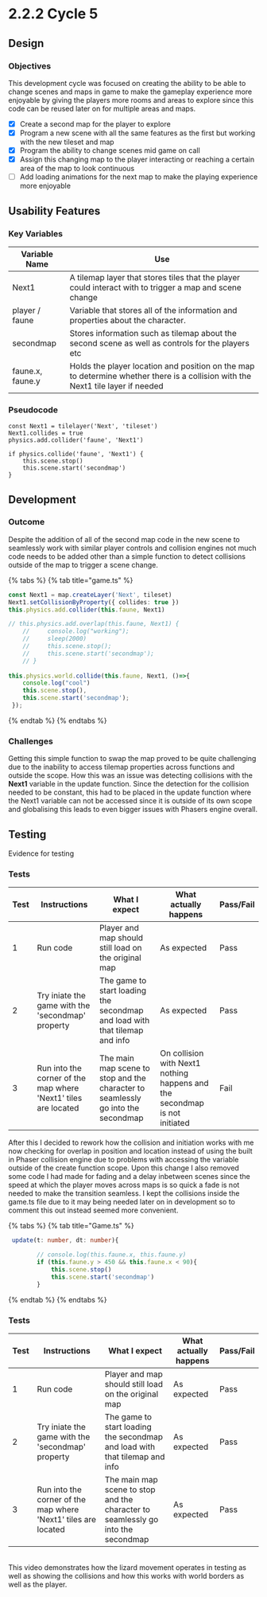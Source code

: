 # 2.2.2 Cycle 5

## Design

### Objectives

This development cycle was focused on creating the ability to be able to change scenes and maps in game to make the gameplay experience more enjoyable by giving the players more rooms and areas to explore since this code can be reused later on for multiple areas and maps.

* [x] Create a second map for the player to explore
* [x] Program a new scene with all the same features as the first but working with the new tileset and map
* [x] Program the ability to change scenes mid game on call
* [x] Assign this changing map to the player interacting or reaching a certain area of the map to look continuous
* [ ] Add loading animations for the next map to make the playing experience more enjoyable

## Usability Features

### Key Variables

| Variable Name    | Use                                                                                                                             |
| ---------------- | ------------------------------------------------------------------------------------------------------------------------------- |
| Next1            | A tilemap layer that stores tiles that the player could interact with to trigger a map and scene change                         |
| player / faune   | Variable that stores all of the information and properties about the character.                                                 |
| secondmap        | Stores information such as tilemap about the second scene as well as controls for the players etc                               |
| faune.x, faune.y | Holds the player location and position on the map to determine whether there is a collision with the Next1 tile layer if needed |

### Pseudocode

```
const Next1 = tilelayer('Next', 'tileset')
Next1.collides = true
physics.add.collider('faune', 'Next1')

if physics.collide('faune', 'Next1') {
    this.scene.stop()
    this.scene.start('secondmap')
}
```

## Development

### Outcome

Despite the addition of all of the second map code in the new scene to seamlessly work with similar player controls and collision engines not much code needs to be added other than a simple function to detect collisions outside of the map to trigger a scene change.

{% tabs %}
{% tab title="game.ts" %}
```typescript
const Next1 = map.createLayer('Next', tileset)
Next1.setCollisionByProperty({ collides: true })
this.physics.add.collider(this.faune, Next1)

// this.physics.add.overlap(this.faune, Next1) {
    //     console.log("working");
    //     sleep(2000)
    //     this.scene.stop();
    //     this.scene.start('secondmap');
    // }
    
this.physics.world.collide(this.faune, Next1, ()=>{
    console.log("cool")
    this.scene.stop(),
    this.scene.start('secondmap');
 });
```
{% endtab %}
{% endtabs %}

### Challenges

Getting this simple function to swap the map proved to be quite challenging due to the inability to access tilemap properties across functions and outside the scope. How this was an issue was detecting collisions with the **Next1** variable in the update function. Since the detection for the collision needed to be constant, this had to be placed in the update function where the Next1 variable can not be accessed since it is outside of its own scope and globalising this leads to even bigger issues with Phasers engine overall.&#x20;

## Testing

Evidence for testing

### Tests

| Test | Instructions                                                   | What I expect                                                                    | What actually happens                                                       | Pass/Fail |
| ---- | -------------------------------------------------------------- | -------------------------------------------------------------------------------- | --------------------------------------------------------------------------- | --------- |
| 1    | Run code                                                       | Player and map should still load on the original map                             | As expected                                                                 | Pass      |
| 2    | Try iniate the game with the 'secondmap' property              | The game to start loading the secondmap and load with that tilemap and info      | As expected                                                                 | Pass      |
| 3    | Run into the corner of the map where 'Next1' tiles are located | The main map scene to stop and the character to seamlessly go into the secondmap | On collision with Next1 nothing happens and the secondmap is not initiated  | Fail      |

After this I decided to rework how the collision and initiation works with me now checking for overlap in position and location instead of using the built in Phaser collision engine due to problems with accessing the variable outside of the create function scope. Upon this change I also removed some code I had made for fading and a delay inbetween scenes since the speed at which the player moves across maps is so quick a fade is not needed to make the transition seamless. I kept the collisions inside the game.ts file due to it may being needed later on in development so to comment this out instead seemed more convenient.

{% tabs %}
{% tab title="Game.ts" %}
```typescript
 update(t: number, dt: number){       

        // console.log(this.faune.x, this.faune.y)
        if (this.faune.y > 450 && this.faune.x < 90){
            this.scene.stop()
            this.scene.start('secondmap')
        }
```
{% endtab %}
{% endtabs %}

### Tests

| Test | Instructions                                                   | What I expect                                                                    | What actually happens | Pass/Fail |
| ---- | -------------------------------------------------------------- | -------------------------------------------------------------------------------- | --------------------- | --------- |
| 1    | Run code                                                       | Player and map should still load on the original map                             | As expected           | Pass      |
| 2    | Try iniate the game with the 'secondmap' property              | The game to start loading the secondmap and load with that tilemap and info      | As expected           | Pass      |
| 3    | Run into the corner of the map where 'Next1' tiles are located | The main map scene to stop and the character to seamlessly go into the secondmap | As expected           | Pass      |

\
This video demonstrates how the lizard movement operates in testing as well as showing the collisions and how this works with world borders as well as the player.

